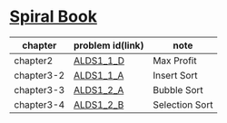 # [Spiral Book](https://book.mynavi.jp/support/pc/5295/)

| chapter    | problem id(link)                                                                 | note           |
| ---------- | -------------------------------------------------------------------------------- | -------------- |
| chapter2   | [ALDS1_1_D](https://onlinejudge.u-aizu.ac.jp/courses/lesson/1/ALDS1/1/ALDS1_1_D) | Max Profit     |
| chapter3-2 | [ALDS1_1_A](https://onlinejudge.u-aizu.ac.jp/courses/lesson/1/ALDS1/1/ALDS1_1_A) | Insert Sort    |
| chapter3-3 | [ALDS1_2_A](https://onlinejudge.u-aizu.ac.jp/courses/lesson/1/ALDS1/1/ALDS1_2_A) | Bubble Sort    |
| chapter3-4 | [ALDS1_2_B](https://onlinejudge.u-aizu.ac.jp/courses/lesson/1/ALDS1/1/ALDS1_2_B) | Selection Sort |

